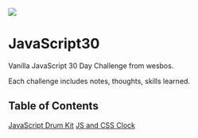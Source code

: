 ![](https://javascript30.com/images/JS3-social-share.png)

# JavaScript30

Vanilla JavaScript 30 Day Challenge from wesbos.

Each challenge includes notes, thoughts, skills learned.

## Table of Contents

[JavaScript Drum Kit](./01%20-%20JavaScript%20Drum%20Kit)
[JS and CSS Clock](./02%20-%20JS%20and%20CSS%20Clock)
